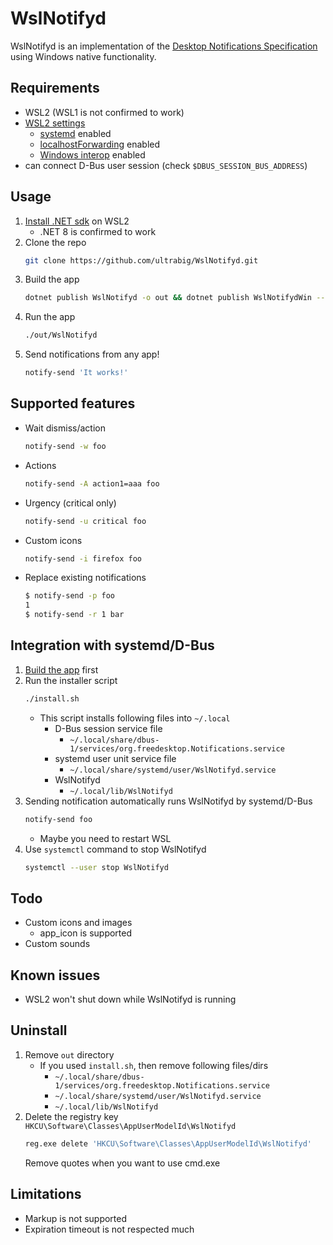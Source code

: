 # WslNotifyd

WslNotifyd is an implementation of the [Desktop Notifications Specification](https://specifications.freedesktop.org/notification-spec/notification-spec-latest.html) using Windows native functionality.

## Requirements
- WSL2 (WSL1 is not confirmed to work)
- [WSL2 settings](https://learn.microsoft.com/en-us/windows/wsl/wsl-config)
    - [systemd](https://learn.microsoft.com/en-us/windows/wsl/wsl-config#systemd-support) enabled
    - [localhostForwarding](https://learn.microsoft.com/en-us/windows/wsl/wsl-config#main-wsl-settings) enabled
    - [Windows interop](https://learn.microsoft.com/en-us/windows/wsl/wsl-config#interop-settings) enabled
- can connect D-Bus user session (check `$DBUS_SESSION_BUS_ADDRESS`)

## Usage

1. [Install .NET sdk](https://learn.microsoft.com/en-us/dotnet/core/install/linux) on WSL2
    - .NET 8 is confirmed to work
2. Clone the repo
    ```sh
    git clone https://github.com/ultrabig/WslNotifyd.git
    ```
3. Build the app
    ```sh
    dotnet publish WslNotifyd -o out && dotnet publish WslNotifydWin --runtime win-x64 -o out/WslNotifydWin --self-contained
    ```
4. Run the app
    ```sh
    ./out/WslNotifyd
    ```
5. Send notifications from any app!
    ```sh
    notify-send 'It works!'
    ```

## Supported features

- Wait dismiss/action
    ```sh
    notify-send -w foo
    ```
- Actions
    ```sh
    notify-send -A action1=aaa foo
    ```
- Urgency (critical only)
    ```sh
    notify-send -u critical foo
    ```
- Custom icons
    ```sh
    notify-send -i firefox foo
    ```
- Replace existing notifications
    ```sh
    $ notify-send -p foo
    1
    $ notify-send -r 1 bar
    ```

## Integration with systemd/D-Bus

1. [Build the app](#usage) first
2. Run the installer script
    ```sh
    ./install.sh
    ```
    - This script installs following files into `~/.local`
        - D-Bus session service file
            - `~/.local/share/dbus-1/services/org.freedesktop.Notifications.service`
        - systemd user unit service file
            - `~/.local/share/systemd/user/WslNotifyd.service`
        - WslNotifyd
            - `~/.local/lib/WslNotifyd`
3. Sending notification automatically runs WslNotifyd by systemd/D-Bus
    ```sh
    notify-send foo
    ```
    - Maybe you need to restart WSL
4. Use `systemctl` command to stop WslNotifyd
    ```sh
    systemctl --user stop WslNotifyd
    ```

## Todo

- Custom icons and images
    - app_icon is supported
- Custom sounds

## Known issues
- WSL2 won't shut down while WslNotifyd is running

## Uninstall

1. Remove `out` directory
    - If you used `install.sh`, then remove following files/dirs
        - `~/.local/share/dbus-1/services/org.freedesktop.Notifications.service`
        - `~/.local/share/systemd/user/WslNotifyd.service`
        - `~/.local/lib/WslNotifyd`
2. Delete the registry key `HKCU\Software\Classes\AppUserModelId\WslNotifyd`
    ```sh
    reg.exe delete 'HKCU\Software\Classes\AppUserModelId\WslNotifyd'
    ```
    Remove quotes when you want to use cmd.exe

## Limitations

- Markup is not supported
- Expiration timeout is not respected much
